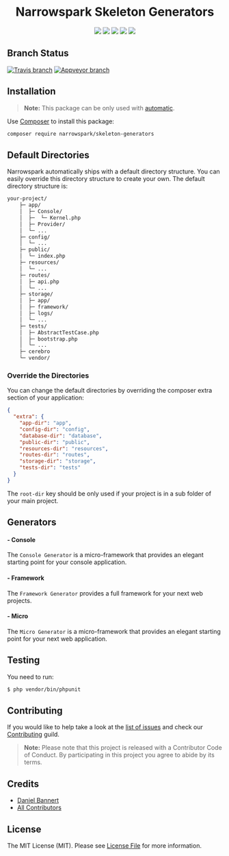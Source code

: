<h1 align="center">Narrowspark Skeleton Generators</h1>
<p align="center">
    <a href="https://github.com/narrowspark/skeleton-generators/releases"><img src="https://img.shields.io/packagist/v/narrowspark/skeleton-generators.svg?style=flat-square"></a>
    <a href="https://php.net/"><img src="https://img.shields.io/badge/php-%5E7.2.0-8892BF.svg?style=flat-square"></a>
    <a href="https://codecov.io/gh/narrowspark/skeleton-generators"><img src="https://img.shields.io/codecov/c/github/narrowspark/skeleton-generators/master.svg?style=flat-square"></a>
    <a href="#"><img src="https://img.shields.io/badge/style-level%207-brightgreen.svg?style=flat-square&label=phpstan"></a>
    <a href="http://opensource.org/licenses/MIT"><img src="https://img.shields.io/badge/license-MIT-brightgreen.svg?style=flat-square"></a>
</p>

Branch Status
------------
[![Travis branch](https://img.shields.io/travis/narrowspark/skeleton-generators/master.svg?longCache=false&style=for-the-badge)](https://travis-ci.org/narrowspark/skeleton-generators)
[![Appveyor branch](https://img.shields.io/appveyor/ci/narrowspark/skeleton-generators/master.svg?longCache=false&style=for-the-badge)](https://ci.appveyor.com/project/narrowspark/skeleton-generators/branch/master)

Installation
-------------

> **Note:** This package can be only used with [automatic](https://github.com/narrowspark/automatic).

Use [Composer](https://getcomposer.org/) to install this package:

```sh
composer require narrowspark/skeleton-generators
```

Default Directories
-------------
Narrowspark automatically ships with a default directory structure. 
You can easily override this directory structure to create your own. 
The default directory structure is:

```markdown
your-project/
    ├─ app/
    │  ├─ Console/
    │  ├─  └─ Kernel.php
    │  ├─ Provider/
    │  └─ ...
    ├─ config/
    │  └─ ...
    ├─ public/
    │  └─ index.php
    ├─ resources/
    │  └─ ...
    ├─ routes/
    │  ├─ api.php
    │  └─ ...
    ├─ storage/
    │  ├─ app/
    │  ├─ framework/
    │  ├─ logs/
    │  └─ ...
    ├─ tests/
    │  ├─ AbstractTestCase.php
    │  ├─ bootstrap.php
    │  └─ ...
    ├─ cerebro
    └─ vendor/
```
### Override the Directories
You can change the default directories by overriding the composer extra section of your application:
```json
{
  "extra": {
    "app-dir": "app",
    "config-dir": "config",
    "database-dir": "database",
    "public-dir": "public",
    "resources-dir": "resources",
    "routes-dir": "routes",
    "storage-dir": "storage",
    "tests-dir": "tests"
  }
}
```
The `root-dir` key should be only used if your project is in a sub folder of your main project.

Generators
-------------

#### - Console
The `Console Generator` is a micro-framework that provides an elegant starting point for your console application.

#### - Framework
The `Framework Generator` provides a full framework for your next web projects.

#### - Micro
The `Micro Generator` is a micro-framework that provides an elegant starting point for your next web application.

Testing
-------------

You need to run:
``` bash
$ php vendor/bin/phpunit
```

Contributing
------------

If you would like to help take a look at the [list of issues](http://github.com/narrowspark/testing-helper/issues) and check our [Contributing](CONTRIBUTING.md) guild.

> **Note:** Please note that this project is released with a Contributor Code of Conduct. By participating in this project you agree to abide by its terms.

Credits
-------------

- [Daniel Bannert](https://github.com/prisis)
- [All Contributors](../../contributors)

License
-------------

The MIT License (MIT). Please see [License File](LICENSE) for more information.

